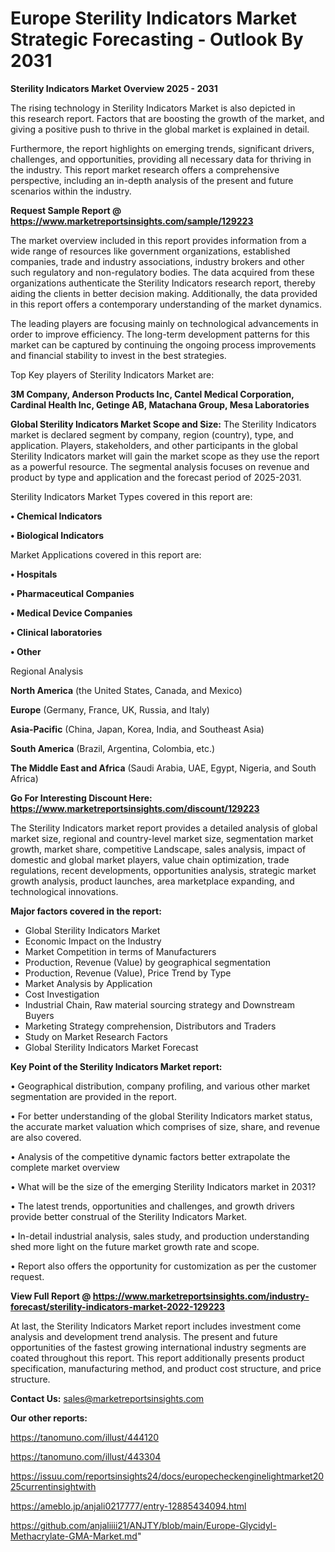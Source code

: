  # Europe Sterility Indicators Market Strategic Forecasting - Outlook By 2031

<Strong> Sterility Indicators Market Overview 2025 - 2031</strong>

The rising technology in Sterility Indicators Market is also depicted in this research report. Factors that are boosting the growth of the market, and giving a positive push to thrive in the global market is explained in detail.

Furthermore, the report highlights on emerging trends, significant drivers, challenges, and opportunities, providing all necessary data for thriving in the industry. This report market research offers a comprehensive perspective, including an in-depth analysis of the present and future scenarios within the industry.

<strong>Request Sample Report @ <a href=https://www.marketreportsinsights.com/sample/129223>https://www.marketreportsinsights.com/sample/129223</a></strong>

The market overview included in this report provides information from a wide range of resources like government organizations, established companies, trade and industry associations, industry brokers and other such regulatory and non-regulatory bodies. The data acquired from these organizations authenticate the Sterility Indicators research report, thereby aiding the clients in better decision making. Additionally, the data provided in this report offers a contemporary understanding of the market dynamics.

The leading players are focusing mainly on technological advancements in order to improve efficiency. The long-term development patterns for this market can be captured by continuing the ongoing process improvements and financial stability to invest in the best strategies.

Top Key players of Sterility Indicators Market are:

<strong>3M Company, Anderson Products Inc, Cantel Medical Corporation, Cardinal Health Inc, Getinge AB, Matachana Group, Mesa Laboratories</strong>

<strong><b>Global Sterility Indicators Market Scope and Size:</b></strong>
The Sterility Indicators market is declared segment by company, region (country), type, and application. Players, stakeholders, and other participants in the global Sterility Indicators market will gain the market scope as they use the report as a powerful resource. The segmental analysis focuses on revenue and product by type and application and the forecast period of 2025-2031.

Sterility Indicators Market Types covered in this report are:

<strong>• Chemical Indicators

• Biological Indicators</strong>

Market Applications covered in this report are:

<strong>• Hospitals

• Pharmaceutical Companies

• Medical Device Companies

• Clinical laboratories

• Other</strong> 

Regional Analysis

<strong>North America</strong> (the United States, Canada, and Mexico)

<strong>Europe</strong> (Germany, France, UK, Russia, and Italy)

<strong>Asia-Pacific</strong> (China, Japan, Korea, India, and Southeast Asia)

<strong>South America</strong> (Brazil, Argentina, Colombia, etc.)

<strong>The Middle East and Africa</strong> (Saudi Arabia, UAE, Egypt, Nigeria, and South Africa)

<strong>Go For Interesting Discount Here: <a href=https://www.marketreportsinsights.com/discount/129223>https://www.marketreportsinsights.com/discount/129223</a></strong>

The Sterility Indicators market report provides a detailed analysis of global market size, regional and country-level market size, segmentation market growth, market share, competitive Landscape, sales analysis, impact of domestic and global market players, value chain optimization, trade regulations, recent developments, opportunities analysis, strategic market growth analysis, product launches, area marketplace expanding, and technological innovations.

<strong><b>Major factors covered in the report:</b></strong>
<ul>
  <li>Global Sterility Indicators Market </li>
  <li>Economic Impact on the Industry</li>
  <li>Market Competition in terms of Manufacturers</li>
  <li>Production, Revenue (Value) by geographical segmentation</li>
  <li>Production, Revenue (Value), Price Trend by Type</li>
  <li>Market Analysis by Application</li>
  <li>Cost Investigation</li>
  <li>Industrial Chain, Raw material sourcing strategy and Downstream Buyers</li>
  <li>Marketing Strategy comprehension, Distributors and Traders</li>
  <li>Study on Market Research Factors</li>
  <li>Global Sterility Indicators Market Forecast</li>
</ul>

<strong><b>Key Point of the Sterility Indicators Market report:</b></strong>

• Geographical distribution, company profiling, and various other market segmentation are provided in the report.

• For better understanding of the global Sterility Indicators market status, the accurate market valuation which comprises of size, share, and revenue are also covered.

• Analysis of the competitive dynamic factors better extrapolate the complete market overview

• What will be the size of the emerging Sterility Indicators market in 2031?

• The latest trends, opportunities and challenges, and growth drivers provide better construal of the Sterility Indicators Market.

• In-detail industrial analysis, sales study, and production understanding shed more light on the future market growth rate and scope.

• Report also offers the opportunity for customization as per the customer request.

<strong><b>View Full Report @ <a href=https://www.marketreportsinsights.com/industry-forecast/sterility-indicators-market-2022-129223>https://www.marketreportsinsights.com/industry-forecast/sterility-indicators-market-2022-129223</a></b></strong>


At last, the Sterility Indicators Market report includes investment come analysis and development trend analysis. The present and future opportunities of the fastest growing international industry segments are coated throughout this report. This report additionally presents product specification, manufacturing method, and product cost structure, and price structure.

<strong>Contact Us:</strong>
sales@marketreportsinsights.com

<strong>Our other reports:</strong>

<a href=https://tanomuno.com/illust/444120>https://tanomuno.com/illust/444120</a>

<a href=https://tanomuno.com/illust/443304>https://tanomuno.com/illust/443304</a>

<a href=https://issuu.com/reportsinsights24/docs/europecheckenginelightmarket2025currentinsightwith>https://issuu.com/reportsinsights24/docs/europecheckenginelightmarket2025currentinsightwith</a>

<a href=https://ameblo.jp/anjali0217777/entry-12885434094.html>https://ameblo.jp/anjali0217777/entry-12885434094.html</a>

<a href=https://github.com/anjaliiii21/ANJTY/blob/main/Europe-Glycidyl-Methacrylate-GMA-Market.md>https://github.com/anjaliiii21/ANJTY/blob/main/Europe-Glycidyl-Methacrylate-GMA-Market.md</a>"
